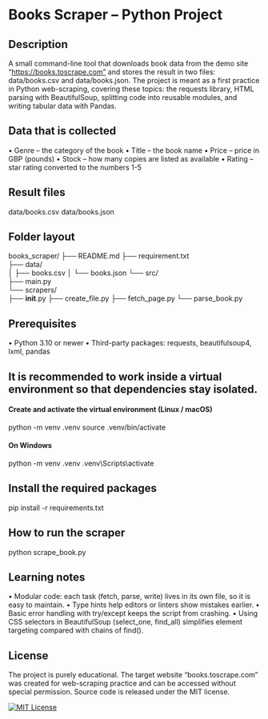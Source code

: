 # Books Scraper – Python Project

## Description
A small command-line tool that downloads book data from the demo site “https://books.toscrape.com” and stores the result in two files: data/books.csv and data/books.json.
The project is meant as a first practice in Python web-scraping, covering these topics: the requests library, HTML parsing with BeautifulSoup, splitting code into reusable modules, and writing tabular data with Pandas.

## Data that is collected
• Genre – the category of the book
• Title – the book name
• Price – price in GBP (pounds)
• Stock – how many copies are listed as available
• Rating – star rating converted to the numbers 1-5

## Result files
data/books.csv
data/books.json

## Folder layout

books_scraper/
├── README.md
├── requirement.txt  
├── data/            
│   ├── books.csv
│   └── books.json
└── src/             
    ├── main.py      
    └── scrapers/    
        ├── __init__.py 
        ├── create_file.py
        ├── fetch_page.py
        └── parse_book.py

## Prerequisites
• Python 3.10 or newer
• Third-party packages: requests, beautifulsoup4, lxml, pandas

## It is recommended to work inside a virtual environment so that dependencies stay isolated.

#### Create and activate the virtual environment (Linux / macOS)
python -m venv .venv
source .venv/bin/activate

#### On Windows
python -m venv .venv
.venv\Scripts\activate

## Install the required packages
pip install -r requirements.txt

## How to run the scraper
python scrape_book.py

## Learning notes
• Modular code: each task (fetch, parse, write) lives in its own file, so it is easy to maintain.
• Type hints help editors or linters show mistakes earlier.
• Basic error handling with try/except keeps the script from crashing.
• Using CSS selectors in BeautifulSoup (select_one, find_all) simplifies element targeting compared with chains of find().

## License
The project is purely educational. The target website “books.toscrape.com” was created for web-scraping practice and can be accessed without special permission.
Source code is released under the MIT license.

[![MIT License](https://img.shields.io/badge/License-MIT-green.svg)](https://choosealicense.com/licenses/mit/)